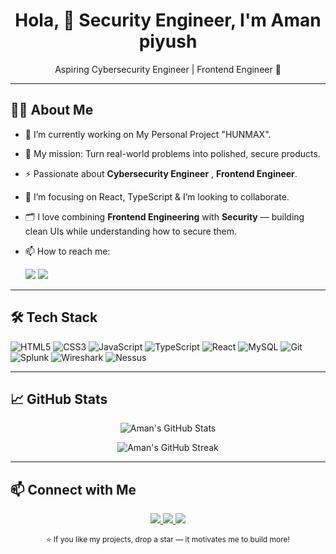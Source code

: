 <h1 align="center"> Hola, 👋 Security Engineer, I'm Aman piyush</h1>

<p align="center">
 Aspiring Cybersecurity Engineer | Frontend Engineer 🚀
</p>

---

## 👨‍💻 About Me
<p></p>

- 🔭 I’m currently working on My Personal Project "HUNMAX".
- 🎯 My mission: Turn real-world problems into polished, secure products.
- ⚡ Passionate about **Cybersecurity Engineer** , **Frontend Engineer**.
- 🌱 I’m focusing on React, TypeScript &  I’m looking to collaborate.
- 🗂️ I love combining **Frontend Engineering** with **Security** — building clean UIs while understanding how to secure them.
- 📫 How to reach me:
  <p align="center>
     <a href="https://www.linkedin.com/in/amanpiyush/">
      <img src="https://img.shields.io/badge/LinkedIn-blue?style=for-the-badge&logo=linkedin&logoColor=white" />
      </a>
      <a href="https://x.com/Piyush_2708">
      <img src="https://img.shields.io/badge/x-black?style=for-the-badge&logo=portfolio&logoColor=white" />
      </a>
  
   </p>

---

## 🛠️ Tech Stack

![HTML5](https://img.shields.io/badge/-HTML5-333?style=flat&logo=html5)
![CSS3](https://img.shields.io/badge/-CSS3-333?style=flat&logo=css3)
![JavaScript](https://img.shields.io/badge/-JavaScript-333?style=flat&logo=javascript)
![TypeScript](https://img.shields.io/badge/-TypeScript-333?style=flat&logo=typescript)
![React](https://img.shields.io/badge/-React-333?style=flat&logo=react)
![MySQL](https://img.shields.io/badge/-MySQL-333?style=flat&logo=mysql)
![Git](https://img.shields.io/badge/-Git-333?style=flat&logo=git)
![Splunk](https://img.shields.io/badge/-Splunk-333?style=flat&logo=splunk)
![Wireshark](https://img.shields.io/badge/-Wireshark-333?style=flat&logo=wireshark)
![Nessus](https://img.shields.io/badge/-Nessus-333?style=flat&logo=tenable)

---

## 📈 GitHub Stats

<p align="center">
  <img src="https://github-readme-stats.vercel.app/api?username=Amanpiyush&show_icons=true&theme=tokyonight&hide_border=true" alt="Aman's GitHub Stats" />
</p>

<p align="center">
  <img src="https://streak-stats.demolab.com/?user=Amanpiyush&theme=tokyonight_duo&hide_border=true" alt="Aman's GitHub Streak" />
</p>

---

## 📫 Connect with Me

<p align="center">
  <a href="https://www.linkedin.com/in/amanpiyush/">
    <img src="https://img.shields.io/badge/LinkedIn-blue?style=for-the-badge&logo=linkedin&logoColor=white" />
  </a>
  <a href="https://hacx-portfolio.vercel.app/resume.html">
    <img src="https://img.shields.io/badge/Portfolio-orange?style=for-the-badge&logo=portfolio&logoColor=white" />
  </a>
  <a href="https://hunmax.vercel.app/">
    <img src="https://img.shields.io/badge/HUNMAX-Green?style=for-the-badge&logo=linkedin&logoColor=white" />
  </a>
</p>

<p align="center" style="font-size:12px">
  ⭐️ If you like my projects, drop a star — it motivates me to build more!
</p>

